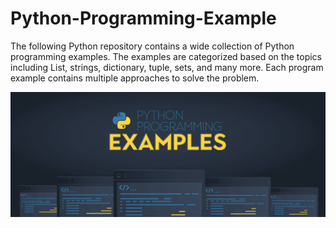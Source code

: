 # Python-Programming-Example


The following Python repository contains a wide collection of Python programming examples. The examples are categorized based on the topics including List, strings, dictionary, tuple, sets, and many more. Each program example contains multiple approaches to solve the problem.

<img src="Images/Python-Programming-Examples1.png" />
